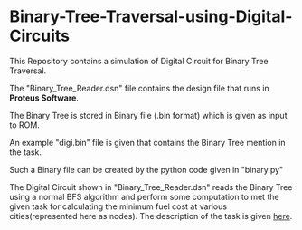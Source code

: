 # Binary-Tree-Traversal-using-Digital-Circuits
This Repository contains a simulation of Digital Circuit for  Binary Tree Traversal. 

The "Binary_Tree_Reader.dsn" file contains the design file that runs in **Proteus Software**. 

The Binary Tree is stored in Binary file (.bin format) which is given as input to ROM.

An example "digi.bin" file is given that contains the Binary Tree mention in the task.

Such a Binary file can be created by the python code given in "binary.py"

The Digital Circuit shown in "Binary_Tree_Reader.dsn" reads the Binary Tree using a normal BFS algorithm and perform some computation to met the given task for calculating the minimum fuel cost at various cities(represented here as nodes).
The description of the task is given [here](Task_Description.pdf).

